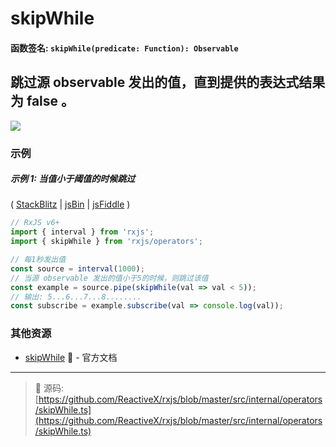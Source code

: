 # skipWhile

#### 函数签名: `skipWhile(predicate: Function): Observable`

## 跳过源 observable 发出的值，直到提供的表达式结果为 false 。

<div class="ua-ad"><a href="https://ultimateangular.com/?ref=76683_kee7y7vk"><img src="https://ultimateangular.com/assets/img/banners/ua-leader.svg"></a></div>

### 示例

##### 示例 1: 当值小于阈值的时候跳过

(
[StackBlitz](https://stackblitz.com/edit/typescript-p5kapz?file=index.ts&devtoolsheight=100)
| [jsBin](http://jsbin.com/bemikuleya/edit?js,console) |
[jsFiddle](https://jsfiddle.net/btroncone/3ymfxb09/) )

```js
// RxJS v6+
import { interval } from 'rxjs';
import { skipWhile } from 'rxjs/operators';

// 每1秒发出值
const source = interval(1000);
// 当源 observable 发出的值小于5的时候，则跳过该值
const example = source.pipe(skipWhile(val => val < 5));
// 输出: 5...6...7...8........
const subscribe = example.subscribe(val => console.log(val));
```

### 其他资源

- [skipWhile](https://cn.rx.js.org/class/es6/Observable.js~Observable.html#instance-method-skipWhile) :newspaper: - 官方文档

---
> :file_folder: 源码:  [https://github.com/ReactiveX/rxjs/blob/master/src/internal/operators/skipWhile.ts](https://github.com/ReactiveX/rxjs/blob/master/src/internal/operators/skipWhile.ts)
